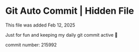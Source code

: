 # Git Auto Commit | Hidden File

This file was added Feb 12, 2025

Just for fun and keeping my daily git commit active 🤪

commit number: 215992
